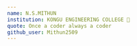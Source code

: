 ```yaml
---
name: N.S.MITHUN 
institution: KONGU ENGINEERING COLLEGE 🚩 
quote: Once a coder always a coder
github_user: Mithun2509
---
```

